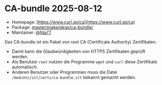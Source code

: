 # CA-bundle 2025-08-12
  - Homepage: [https://www.curl.se/ca](https://www.curl.se/ca)
  - Package: [master/make/pkgs/ca-bundle/](https://github.com/Freetz-NG/freetz-ng/tree/master/make/pkgs/ca-bundle/)
  - Maintainer: [@fda77](https://github.com/fda77)

Das CA-bundle ist ein Paket von root CA (Certificate Authority) Zertifikaten.
<br>
 * Damit kann die Glaubwürdigkeiten von HTTPS Zertifikaten geprüft werden.
 * Als Benutzer ```root``` nutzen die Programme ```wget``` und ```curl``` diese Zertifikate automatisch.
 * Anderen Benutzer oder Programmen muss die Datei ```/mod/etc/ssl/certs/ca-bundle.crt``` bekannt gemacht werden.

